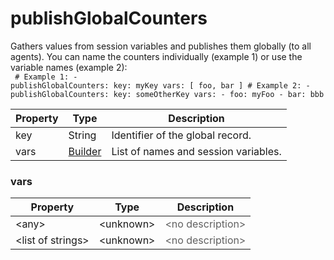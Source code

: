---
---
# publishGlobalCounters

Gathers values from session variables and publishes them globally (to all agents). You can name the counters individually (example 1) or use the variable names (example 2): <br> <code> # Example 1: - publishGlobalCounters: key: myKey vars: [ foo, bar ] # Example 2: - publishGlobalCounters: key: someOtherKey vars: - foo: myFoo - bar: bbb </code>

| Property | Type | Description |
| ------- | ------- | -------- |
| key | String | Identifier of the global record. |
| vars | [Builder](#vars) | List of names and session variables. |

### <a id="vars"></a>vars

| Property | Type | Description |
| ------- | ------- | ------- |
| &lt;any&gt; | &lt;unknown&gt; | <font color="#606060">&lt;no description&gt;</font> |
| &lt;list of strings&gt; | &lt;unknown&gt; | <font color="#606060">&lt;no description&gt;</font> |

